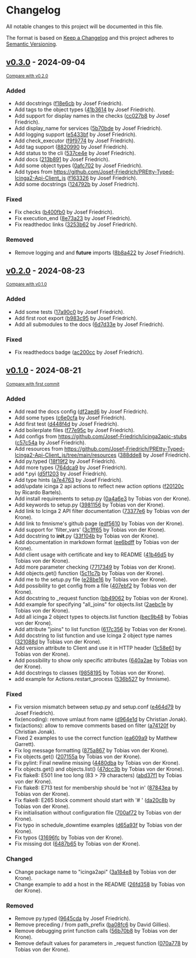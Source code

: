 # Changelog

All notable changes to this project will be documented in this file.

The format is based on [Keep a Changelog](http://keepachangelog.com/en/1.0.0/)
and this project adheres to [Semantic Versioning](http://semver.org/spec/v2.0.0.html).

## [v0.3.0](https://github.com/Josef-Friedrich/PREtty-Typed-Icinga2-Api-Client_py/releases/tag/v0.3.0) - 2024-09-04

<small>[Compare with v0.2.0](https://github.com/Josef-Friedrich/PREtty-Typed-Icinga2-Api-Client_py/compare/v0.2.0...v0.3.0)</small>

### Added

- Add docstrings ([f18e6cb](https://github.com/Josef-Friedrich/PREtty-Typed-Icinga2-Api-Client_py/commit/f18e6cbd1a9422edfadadf5c7607e9645025461e) by Josef Friedrich).
- Add tags to the object types ([41b3614](https://github.com/Josef-Friedrich/PREtty-Typed-Icinga2-Api-Client_py/commit/41b3614503af01df9423d0e5eca495d97a79278e) by Josef Friedrich).
- Add support for display names in the checks ([cc027b8](https://github.com/Josef-Friedrich/PREtty-Typed-Icinga2-Api-Client_py/commit/cc027b847e36fad31cbc2c93804c580a5849e742) by Josef Friedrich).
- Add display_name for services ([5b70bde](https://github.com/Josef-Friedrich/PREtty-Typed-Icinga2-Api-Client_py/commit/5b70bde923bb5795fbdc5312fdbc0174d8677113) by Josef Friedrich).
- Add logging support ([e5433bf](https://github.com/Josef-Friedrich/PREtty-Typed-Icinga2-Api-Client_py/commit/e5433bf6d6268d91ddc9a893c9a04ad658cb4574) by Josef Friedrich).
- Add check_executor ([f9f9774](https://github.com/Josef-Friedrich/PREtty-Typed-Icinga2-Api-Client_py/commit/f9f9774eda5ac15ab6c69defbf5dd8eb799f002f) by Josef Friedrich).
- Add tag support ([8820990](https://github.com/Josef-Friedrich/PREtty-Typed-Icinga2-Api-Client_py/commit/8820990314445da51de76a8a2e3c34b2fdc999ce) by Josef Friedrich).
- Add status to the cli ([537ce4e](https://github.com/Josef-Friedrich/PREtty-Typed-Icinga2-Api-Client_py/commit/537ce4e5694b347f35a2bdd974ae98d78a72e41c) by Josef Friedrich).
- Add docs ([213b891](https://github.com/Josef-Friedrich/PREtty-Typed-Icinga2-Api-Client_py/commit/213b891430aa513c7e1a7e9865df8705efcb85c4) by Josef Friedrich).
- Add some object types ([0afc702](https://github.com/Josef-Friedrich/PREtty-Typed-Icinga2-Api-Client_py/commit/0afc70234b66b1e434e384cc77f26a466d996022) by Josef Friedrich).
- Add types from https://github.com/Josef-Friedrich/PREtty-Typed-Icinga2-Api-Client_js ([f163326](https://github.com/Josef-Friedrich/PREtty-Typed-Icinga2-Api-Client_py/commit/f1633263fd8f30259f0ec4b0a83da30da436d64f) by Josef Friedrich).
- Add some docstrings ([124792b](https://github.com/Josef-Friedrich/PREtty-Typed-Icinga2-Api-Client_py/commit/124792bcd2b0c918f8e39f1f31791207eb7b4a47) by Josef Friedrich).

### Fixed

- Fix checks ([b400fb0](https://github.com/Josef-Friedrich/PREtty-Typed-Icinga2-Api-Client_py/commit/b400fb0bea803191441d790a00c5e74e95074988) by Josef Friedrich).
- Fix execution_end ([8e73a23](https://github.com/Josef-Friedrich/PREtty-Typed-Icinga2-Api-Client_py/commit/8e73a23e5ce117c7ed316251ec677f02c8edd751) by Josef Friedrich).
- Fix readthedoc links ([3253b62](https://github.com/Josef-Friedrich/PREtty-Typed-Icinga2-Api-Client_py/commit/3253b629d3ecd48fd2633844293f2e13f2372e5c) by Josef Friedrich).

### Removed

- Remove logging and and __future__ imports ([8b8a422](https://github.com/Josef-Friedrich/PREtty-Typed-Icinga2-Api-Client_py/commit/8b8a422362bc78abe9cb26e7e14830d02fbe2a97) by Josef Friedrich).

## [v0.2.0](https://github.com/Josef-Friedrich/PREtty-Typed-Icinga2-Api-Client_py/releases/tag/v0.2.0) - 2024-08-23

<small>[Compare with v0.1.0](https://github.com/Josef-Friedrich/PREtty-Typed-Icinga2-Api-Client_py/compare/v0.1.0...v0.2.0)</small>

### Added

- Add some tests ([17a90c0](https://github.com/Josef-Friedrich/PREtty-Typed-Icinga2-Api-Client_py/commit/17a90c0286f2f5c969286e47b322badcd3a8f787) by Josef Friedrich).
- Add first root export ([b983c95](https://github.com/Josef-Friedrich/PREtty-Typed-Icinga2-Api-Client_py/commit/b983c951f2c4afc63e1b40ebf9e4344593482a89) by Josef Friedrich).
- Add all submodules to the docs ([6d7d33e](https://github.com/Josef-Friedrich/PREtty-Typed-Icinga2-Api-Client_py/commit/6d7d33e28a41a19e09b18ac1462ab7b24e80e2a7) by Josef Friedrich).

### Fixed

- Fix readthedocs badge ([ac200cc](https://github.com/Josef-Friedrich/PREtty-Typed-Icinga2-Api-Client_py/commit/ac200cc8518f4e492c6c7de845ecc08a506578b1) by Josef Friedrich).

## [v0.1.0](https://github.com/Josef-Friedrich/PREtty-Typed-Icinga2-Api-Client_py/releases/tag/v0.1.0) - 2024-08-21

<small>[Compare with first commit](https://github.com/Josef-Friedrich/PREtty-Typed-Icinga2-Api-Client_py/compare/eea590d9d60d1a591184ed933f3b78b3b9be7757...v0.1.0)</small>

### Added

- Add read the docs config ([df2aed6](https://github.com/Josef-Friedrich/PREtty-Typed-Icinga2-Api-Client_py/commit/df2aed6fef82ab11d77b5fe89a92912d8212881a) by Josef Friedrich).
- Add some types ([c6e0cfa](https://github.com/Josef-Friedrich/PREtty-Typed-Icinga2-Api-Client_py/commit/c6e0cfaa99cd30c4257221d3d9066bfd4ad4baca) by Josef Friedrich).
- Add first test ([d448f4d](https://github.com/Josef-Friedrich/PREtty-Typed-Icinga2-Api-Client_py/commit/d448f4de512b8f48e6961bb36f3bf65795816744) by Josef Friedrich).
- Add boilerplate files ([f77e95c](https://github.com/Josef-Friedrich/PREtty-Typed-Icinga2-Api-Client_py/commit/f77e95c7c02af5c8ed1054257837ddd3631059df) by Josef Friedrich).
- Add configs from https://github.com/Josef-Friedrich/icinga2apic-stubs ([c57c54a](https://github.com/Josef-Friedrich/PREtty-Typed-Icinga2-Api-Client_py/commit/c57c54af05847c97cc5dd4f7808c41f24d60a541) by Josef Friedrich).
- Add resources from https://github.com/Josef-Friedrich/PREtty-Typed-Icinga2-Api-Client_js/tree/main/resources ([388dde8](https://github.com/Josef-Friedrich/PREtty-Typed-Icinga2-Api-Client_py/commit/388dde8ad19b774ea31050b8030c026af00ee727) by Josef Friedrich).
- Add py.typed ([18f19f2](https://github.com/Josef-Friedrich/PREtty-Typed-Icinga2-Api-Client_py/commit/18f19f2647e86751ba85f38f03dd599ac21e6d48) by Josef Friedrich).
- Add more types ([764dca9](https://github.com/Josef-Friedrich/PREtty-Typed-Icinga2-Api-Client_py/commit/764dca90e1b50f5ea3ec71e822095a396b0c48d6) by Josef Friedrich).
- add *.pyi ([d5f1203](https://github.com/Josef-Friedrich/PREtty-Typed-Icinga2-Api-Client_py/commit/d5f12033894c33d434fcc8e1aa6db8a2b80b549d) by Josef Friedrich).
- Add type hints ([a7e4763](https://github.com/Josef-Friedrich/PREtty-Typed-Icinga2-Api-Client_py/commit/a7e476382a20bbf20aeaa679bd82ff2e9c0a05fc) by Josef Friedrich).
- add/update icinga 2 api actions to reflect new action options ([f20120c](https://github.com/Josef-Friedrich/PREtty-Typed-Icinga2-Api-Client_py/commit/f20120c888075e4e53481d8cb17c19b91c559336) by Ricardo Bartels).
- Add install requirements to setup.py ([0a4a6e3](https://github.com/Josef-Friedrich/PREtty-Typed-Icinga2-Api-Client_py/commit/0a4a6e38cd87052a726702b32cf471b17503dd34) by Tobias von der Krone).
- Add keywords to setup.py ([3981156](https://github.com/Josef-Friedrich/PREtty-Typed-Icinga2-Api-Client_py/commit/39811567aaf62262219ee6d6ae3ecdb12469a7b1) by Tobias von der Krone).
- Add link to Icinga 2 API filter documentation ([73377e6](https://github.com/Josef-Friedrich/PREtty-Typed-Icinga2-Api-Client_py/commit/73377e6a28b2ae9691899e48dcfa22a3a67dd3cd) by Tobias von der Krone).
- Add link to fmnisme's github page ([edf5610](https://github.com/Josef-Friedrich/PREtty-Typed-Icinga2-Api-Client_py/commit/edf5610ab5f85ff828fdbb90f6d5cdb5ee94f799) by Tobias von der Krone).
- Add support for 'filter_vars' ([3c1ff65](https://github.com/Josef-Friedrich/PREtty-Typed-Icinga2-Api-Client_py/commit/3c1ff651e03369911be5261c3233e8e90e24f66b) by Tobias von der Krone).
- Add docstring to __init__.py ([33f104b](https://github.com/Josef-Friedrich/PREtty-Typed-Icinga2-Api-Client_py/commit/33f104bb294c0e1c50ef453cdb9e5b33af5efce9) by Tobias von der Krone).
- Add documentation in markdown format ([ee6bdff](https://github.com/Josef-Friedrich/PREtty-Typed-Icinga2-Api-Client_py/commit/ee6bdfff5e683a093474ab32d3247ad37362e1fe) by Tobias von der Krone).
- Add client usage with certificate and key to README ([41b46d5](https://github.com/Josef-Friedrich/PREtty-Typed-Icinga2-Api-Client_py/commit/41b46d59cb0e7b04082a1458c334cced029b9d11) by Tobias von der Krone).
- Add more parameter checking ([7717349](https://github.com/Josef-Friedrich/PREtty-Typed-Icinga2-Api-Client_py/commit/77173498f09278bbb75a4d608184bd68c4aaefd8) by Tobias von der Krone).
- Add objects.get() function ([5c11c7b](https://github.com/Josef-Friedrich/PREtty-Typed-Icinga2-Api-Client_py/commit/5c11c7baa3b34795b3646d2a50d5a10c2ae5904a) by Tobias von der Krone).
- Add me to the setup.py file ([e28be16](https://github.com/Josef-Friedrich/PREtty-Typed-Icinga2-Api-Client_py/commit/e28be1637493d424e4b3da09d7dfed9fc635313b) by Tobias von der Krone).
- Add possibility to get config from a file ([407ebf2](https://github.com/Josef-Friedrich/PREtty-Typed-Icinga2-Api-Client_py/commit/407ebf29464fee98a19a74dab3688896abb841e8) by Tobias von der Krone).
- Add docstring to _request function ([bb49062](https://github.com/Josef-Friedrich/PREtty-Typed-Icinga2-Api-Client_py/commit/bb49062505005dd3d274372b75749e4c59dffd06) by Tobias von der Krone).
- Add example for specifying "all_joins" for objects.list ([2aebc1e](https://github.com/Josef-Friedrich/PREtty-Typed-Icinga2-Api-Client_py/commit/2aebc1e46b6c8d6307ad1fa4b6eba043b4640b5a) by Tobias von der Krone).
- Add all icinga 2 object types to objects.list function ([bec9b48](https://github.com/Josef-Friedrich/PREtty-Typed-Icinga2-Api-Client_py/commit/bec9b48df55b675b8fe3b4333b5640c39dace9bf) by Tobias von der Krone).
- Add attribute "joins" to list function ([617c356](https://github.com/Josef-Friedrich/PREtty-Typed-Icinga2-Api-Client_py/commit/617c3568596cc419f4f820647369ee4d70872ccc) by Tobias von der Krone).
- Add docstring to list function and use Icinga 2 object type names ([321088d](https://github.com/Josef-Friedrich/PREtty-Typed-Icinga2-Api-Client_py/commit/321088d9b6b756766e1f1fcf99bcf732a359d267) by Tobias von der Krone).
- Add version attribute to Client and use it in HTTP header ([1c58e61](https://github.com/Josef-Friedrich/PREtty-Typed-Icinga2-Api-Client_py/commit/1c58e616c41864dd5c7534f8a29d2ed29885772d) by Tobias von der Krone).
- Add possibility to show only specific attributes ([640a2ae](https://github.com/Josef-Friedrich/PREtty-Typed-Icinga2-Api-Client_py/commit/640a2aee2e65f4aac0efec7e69a1d38c2ff97739) by Tobias von der Krone).
- Add docstrings to classes ([9858195](https://github.com/Josef-Friedrich/PREtty-Typed-Icinga2-Api-Client_py/commit/985819506fe7ce3c72eecf2d31d085084577321c) by Tobias von der Krone).
- add example for Actions.restart_process ([536b527](https://github.com/Josef-Friedrich/PREtty-Typed-Icinga2-Api-Client_py/commit/536b5278f1490cc69e5d634f4bf2ca51c03d8ceb) by fmnisme).

### Fixed

- Fix version mismatch between setup.py and setup.conf ([e464d79](https://github.com/Josef-Friedrich/PREtty-Typed-Icinga2-Api-Client_py/commit/e464d795fea6f0368aac8faba5546ac970082f0d) by Josef Friedrich).
- fix(encoding): remove umlaut from name ([d964e1d](https://github.com/Josef-Friedrich/PREtty-Typed-Icinga2-Api-Client_py/commit/d964e1d978e4c8d137edd501f4aa19040d10cb8e) by Christian Jonak).
- fix(actions): allow to remove comments based on filter ([a74120f](https://github.com/Josef-Friedrich/PREtty-Typed-Icinga2-Api-Client_py/commit/a74120f9da026bf20383d644fdc88dc15b16b309) by Christian Jonak).
- Fixed 2 examples to use the correct function ([ea609a9](https://github.com/Josef-Friedrich/PREtty-Typed-Icinga2-Api-Client_py/commit/ea609a9a0285c003d7f36122c051a9b8a7fe1634) by Matthew Garrett).
- Fix log message formatting ([875a867](https://github.com/Josef-Friedrich/PREtty-Typed-Icinga2-Api-Client_py/commit/875a867350ad013b05520b2974996d4b3020592e) by Tobias von der Krone).
- Fix objects.get() ([207155a](https://github.com/Josef-Friedrich/PREtty-Typed-Icinga2-Api-Client_py/commit/207155ac886387755b2d98907d975099766907fa) by Tobias von der Krone).
- Fix pylint: Final newline missing ([4480dba](https://github.com/Josef-Friedrich/PREtty-Typed-Icinga2-Api-Client_py/commit/4480dba20a675fbcd22729b1931a612318d5fabc) by Tobias von der Krone).
- Fix objects.get() and objects.list() ([47dcc3b](https://github.com/Josef-Friedrich/PREtty-Typed-Icinga2-Api-Client_py/commit/47dcc3bd8a1d691b5683cdd1dc5f298e2c4fa283) by Tobias von der Krone).
- Fix flake8: E501 line too long (83 > 79 characters) ([abd37f1](https://github.com/Josef-Friedrich/PREtty-Typed-Icinga2-Api-Client_py/commit/abd37f1e7cf37b27c636969763b3ba8fdde1b516) by Tobias von der Krone).
- Fix flake8: E713 test for membership should be 'not in' ([87843ea](https://github.com/Josef-Friedrich/PREtty-Typed-Icinga2-Api-Client_py/commit/87843eadd91bfefc409494aa76b45db8205c7f43) by Tobias von der Krone).
- Fix flake8: E265 block comment should start with '# ' ([da20c8b](https://github.com/Josef-Friedrich/PREtty-Typed-Icinga2-Api-Client_py/commit/da20c8b82d1c30b78be91703619008a8177e8a0c) by Tobias von der Krone).
- Fix initialisation without configuration file ([700af72](https://github.com/Josef-Friedrich/PREtty-Typed-Icinga2-Api-Client_py/commit/700af72e8802393a29a0bc42ef0add72ea3dbde6) by Tobias von der Krone).
- Fix typo in schedule_downtime examples ([d65a93f](https://github.com/Josef-Friedrich/PREtty-Typed-Icinga2-Api-Client_py/commit/d65a93fbcda086d8f2d553f147f86e27be7055c1) by Tobias von der Krone).
- Fix typos ([31696fc](https://github.com/Josef-Friedrich/PREtty-Typed-Icinga2-Api-Client_py/commit/31696fc2c8a779ff3e4b3bb020805a996837ab19) by Tobias von der Krone).
- Fix missing dot ([6487b65](https://github.com/Josef-Friedrich/PREtty-Typed-Icinga2-Api-Client_py/commit/6487b6534da0737698b7da14bacd18ed0b6c3dfd) by Tobias von der Krone).

### Changed

- Change package name to "icinga2api" ([3a184e8](https://github.com/Josef-Friedrich/PREtty-Typed-Icinga2-Api-Client_py/commit/3a184e8948d051e3a519737c0d422c7433514c08) by Tobias von der Krone).
- Change example to add a host in the README ([26fd358](https://github.com/Josef-Friedrich/PREtty-Typed-Icinga2-Api-Client_py/commit/26fd358f19ba41c81081c419035259a97a19dd8d) by Tobias von der Krone).

### Removed

- Remove py.typed ([9645cda](https://github.com/Josef-Friedrich/PREtty-Typed-Icinga2-Api-Client_py/commit/9645cda9eb3daa59b4e062825643f870aa4328e9) by Josef Friedrich).
- Remove preceding / from path_prefix ([ba08fc6](https://github.com/Josef-Friedrich/PREtty-Typed-Icinga2-Api-Client_py/commit/ba08fc6d2be320bb85b5f1d33eb59c0af1dec6a2) by David Gillies).
- Remove debugging print function calls ([56b70b8](https://github.com/Josef-Friedrich/PREtty-Typed-Icinga2-Api-Client_py/commit/56b70b89eef94e177e2bc8fa7a4fb546fc3bfdf8) by Tobias von der Krone).
- Remove default values for parameters in _request function ([070a778](https://github.com/Josef-Friedrich/PREtty-Typed-Icinga2-Api-Client_py/commit/070a7785978a855b231df7c2776bfe4678efa7f3) by Tobias von der Krone).
